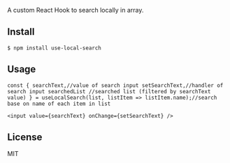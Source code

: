 A custom React Hook to search locally in array.

## Install

`$ npm install use-local-search`

## Usage

`const { searchText,//value of search input
setSearchText,//handler of search input
searchedList //searched list (filtered by searchText value)
} = useLocalSearch(list, listItem => listItem.name);//search base on name of each item in list`

`<input value={searchText} onChange={setSearchText} />`

## License

MIT
